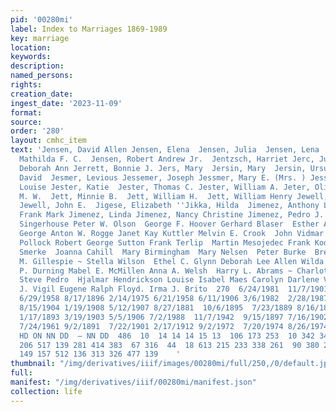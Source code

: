 ```yaml
---
pid: '00280mi'
label: Index to Marriages 1869-1989
key: marriage
location: 
keywords: 
description: 
named_persons: 
rights: 
creation_date: 
ingest_date: '2023-11-09'
format: 
source: 
order: '280'
layout: cmhc_item
text: 'Jensen, David Allen Jensen, Elena  Jensen, Julia  Jensen, Lena  Jensen, Lowel]  Jensen,
  Mathilda F. C.  Jensen, Robert Andrew Jr.  Jentzsch, Harriet Jerc, Julia  Jerman,
  Deborah Ann Jerrett, Bonnie J. Jers, Mary  Jersin, Mary  Jersin, Ursula  Jert, Ignatius  Jervis,
  David  Jesmer, Levious Jessemer, Joseph Jessmer, Mary E. (Mrs. ) Jessup, Evelyn
  Louise Jester, Katie  Jester, Thomas C. Jester, William A. Jeter, Oliver L.  Jett,
  M. W.  Jett, Minnie B.  Jett, William H.  Jett, William Henry Jewell, Helen Joyce
  Jewell, John E.  Jigese, Elizabeth ''Jikka, Hilda  Jimenez, Anthony LeRoy Jimenez,
  Frank Mark Jimenez, Linda Jimenez, Nancy Christine Jimenez, Pedro J.  Cynthia Kay
  Singerhouse Peter W. Olson  George F. Hoover Gerhard Blaser  Esther Arleen Packer
  George Anton W. Rogge Janet Kay Kuttler Melvin E. Crook  John Vidmar  James Richard
  Pollock Robert George Sutton Frank Terlip  Martin Mesojedec Frank Kodunc  Johanna
  Smerke  Joanna Cahill  Mary Birmingham  Mary Nelsen  Peter Burke  Brent Garn Bingham  E.
  M. Gillespie ~ Stella Wilson  Ethel C. Glynn Deborah Lee Allen Wilda A. Meyer  Alonzo
  P. Durning Mabel E. McMillen Anna A. Welsh  Harry L. Abrams ~ Charlotte E. Vickerson
  Steve Pedro  Hjalmar Hendrickson Louise Isabel Maes Carolyn Darlene Vigil Raymond
  J. Vigil Eugene Ralph Floyd. Irma J. Brito  270  6/24/1981  11/7/1901  9/1/1903  6/27/1898
  6/29/1958 8/17/1896 2/14/1975 6/21/1958 6/11/1906 3/6/1982  2/28/1987 6/22/1891
  8/15/1904 1/19/1908 5/12/1907 8/27/1881  10/6/1895  7/23/1889 8/16/1898 6/4/1977
  1/17/1893 3/19/1903 5/5/1906 7/2/1988  11/7/1942  9/15/1897 7/16/1902 2/23/1917
  7/24/1961 9/2/1891  7/22/1901 2/17/1912 9/2/1972  7/20/1974 8/26/1974 9/8/1984  6/20/1970  480  ND
  HD ON NN DD  — NN DD  486  10  14 14 14 15 13  106 173 253  10 342 347 375 340 343
  206 517 139 281 414 383  67 316  44  18 613 215 233 338 261  90 380 204  50 174
  149 157 512 136 313 326 477 139    '
thumbnail: "/img/derivatives/iiif/images/00280mi/full/250,/0/default.jpg"
full: 
manifest: "/img/derivatives/iiif/00280mi/manifest.json"
collection: life
---
```

